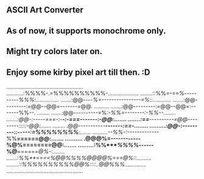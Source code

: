 ## ASCII Art Converter

## As of now, it supports monochrome only. 
## Might try colors later on.
## Enjoy some kirby pixel art till then. :D
..................................................
...........:%%%%-.=%%%%%%%%%%-....................
........::%%=-==*%*----------*%%%*:...............
.......:@@----*%=----------------=%*::............
.......:@@---------:=@@--@@=-------=@@. ..........
.......:@@---------:=@@--@@=:-------%%--. ........
.......:@@----------=%*:-%%=--------:-%%--........
.......:@@-:-----===-:-**-:-===-------:-@@:.......
.......:==**----------=@@---------:::::-@@:.......
........ .@@-----------**-------:=******=-........
.........:@@-:---------::-----:=%%%%%%%%**:.......
..........--%%-:-------------*%%**======@@:.......
.......... .@@@%=------------%@%========@@:.......
.........:%%****%%%%*------%@**======*@%-:........
.......:%%**====****%@@%%%%@@@@%===*@%::..........
........::%%%%%%%%%%@@%::::..*@@%%%*..............
..................................................
